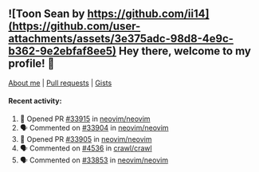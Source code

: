 ## ![Toon Sean by https://github.com/ii14](https://github.com/user-attachments/assets/3e375adc-98d8-4e9c-b362-9e2ebfaf8ee5) Hey there, welcome to my profile! 👋

[About me](https://seandewar.github.io/)
 | [Pull requests](https://github.com/search?p=1&q=author%3Aseandewar+is%3Apr)
 | [Gists](https://gist.github.com/seandewar)

#### Recent activity:

<!--START_SECTION:activity-->
1. 💪 Opened PR [#33915](https://github.com/neovim/neovim/pull/33915) in [neovim/neovim](https://github.com/neovim/neovim)
2. 🗣 Commented on [#33904](https://github.com/neovim/neovim/pull/33904#issuecomment-2863715453) in [neovim/neovim](https://github.com/neovim/neovim)
3. 💪 Opened PR [#33905](https://github.com/neovim/neovim/pull/33905) in [neovim/neovim](https://github.com/neovim/neovim)
4. 🗣 Commented on [#4536](https://github.com/crawl/crawl/issues/4536#issuecomment-2853886967) in [crawl/crawl](https://github.com/crawl/crawl)
5. 🗣 Commented on [#33853](https://github.com/neovim/neovim/issues/33853#issuecomment-2850665481) in [neovim/neovim](https://github.com/neovim/neovim)
<!--END_SECTION:activity-->
